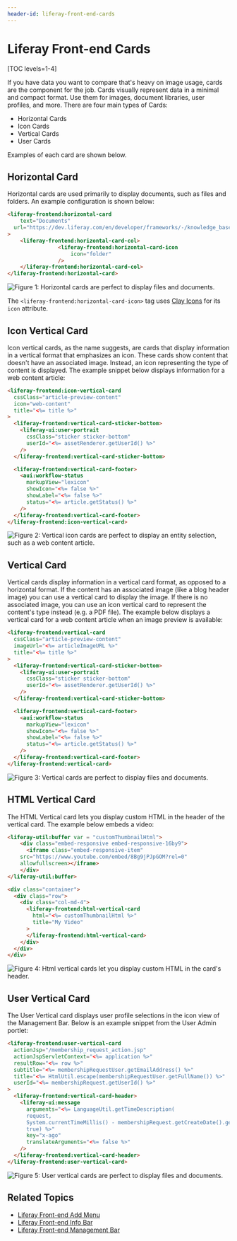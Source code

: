```yaml
---
header-id: liferay-front-end-cards
---
```


# Liferay Front-end Cards

[TOC levels=1-4]

If you have data you want to compare that's heavy on image usage, cards are the
component for the job. Cards visually represent data in a minimal and compact
format. Use them for images, document libraries, user profiles, and more. There
are four main types of Cards:

- Horizontal Cards
- Icon Cards
- Vertical Cards
- User Cards

Examples of each card are shown below.

## Horizontal Card

Horizontal cards are used primarily to display documents, such as files and 
folders. An example configuration is shown below:

```html
<liferay-frontend:horizontal-card
	text="Documents"
  url="https://dev.liferay.com/en/developer/frameworks/-/knowledge_base/7-2/clay-icons"
>
	<liferay-frontend:horizontal-card-col>
				<liferay-frontend:horizontal-card-icon
					icon="folder"
				/>
	</liferay-frontend:horizontal-card-col>
</liferay-frontend:horizontal-card>
```

![Figure 1: Horizontal cards are perfect to display files and documents.](../../../../images/liferay-frontend-taglib-cards-horizontal.png)

The `<liferay-frontend:horizontal-card-icon>` tag uses 
[Clay Icons](/docs/7-2/reference/-/knowledge_base/r/clay-icons) for its `icon` 
attribute. 

## Icon Vertical Card

Icon vertical cards, as the name suggests, are cards that display information in
a vertical format that emphasizes an icon. These cards show content that doesn't
have an associated image. Instead, an icon representing the type of content is
displayed. The example snippet below displays information for a web content
article:

```html
<liferay-frontend:icon-vertical-card
  cssClass="article-preview-content"
  icon="web-content"
  title="<%= title %>"
>
  <liferay-frontend:vertical-card-sticker-bottom>
    <liferay-ui:user-portrait
      cssClass="sticker sticker-bottom"
      userId="<%= assetRenderer.getUserId() %>"
    />
  </liferay-frontend:vertical-card-sticker-bottom>

  <liferay-frontend:vertical-card-footer>
    <aui:workflow-status 
      markupView="lexicon" 
      showIcon="<%= false %>" 
      showLabel="<%= false %>" 
      status="<%= article.getStatus() %>" 
    />
  </liferay-frontend:vertical-card-footer>
</liferay-frontend:icon-vertical-card>
```

![Figure 2: Vertical icon cards are perfect to display an entity selection, such as a web content article.](../../../../images/liferay-frontend-taglib-cards-icon-vertical.png)

## Vertical Card

Vertical cards display information in a vertical card format, as opposed to
a horizontal format. If the content has an associated image (like a blog header
image) you can use a vertical card to display the image. If there is no
associated image, you can use an icon vertical card to represent the content's
type instead (e.g. a PDF file). The example below displays a vertical card for
a web content article when an image preview is available:

```html
<liferay-frontend:vertical-card
  cssClass="article-preview-content"
  imageUrl="<%= articleImageURL %>"
  title="<%= title %>"
>
  <liferay-frontend:vertical-card-sticker-bottom>
    <liferay-ui:user-portrait
      cssClass="sticker sticker-bottom"
      userId="<%= assetRenderer.getUserId() %>"
    />
  </liferay-frontend:vertical-card-sticker-bottom>

  <liferay-frontend:vertical-card-footer>
    <aui:workflow-status 
      markupView="lexicon" 
      showIcon="<%= false %>" 
      showLabel="<%= false %>" 
      status="<%= article.getStatus() %>" 
    />
  </liferay-frontend:vertical-card-footer>
</liferay-frontend:vertical-card>
```

![Figure 3: Vertical cards are perfect to display files and documents.](../../../../images/liferay-frontend-taglib-cards-vertical.png)

## HTML Vertical Card

The HTML Vertical card lets you display custom HTML in the header of the 
vertical card. The example below embeds a video:

```html
<liferay-util:buffer var = "customThumbnailHtml">
	<div class="embed-responsive embed-responsive-16by9">
	  <iframe class="embed-responsive-item" 
    src="https://www.youtube.com/embed/8Bg9jPJpGOM?rel=0" 
    allowfullscreen></iframe>
	</div>
</liferay-util:buffer>

<div class="container">
  <div class="row">
    <div class="col-md-4">
      <liferay-frontend:html-vertical-card
      	html="<%= customThumbnailHtml %>"
      	title="My Video"
      >
      </liferay-frontend:html-vertical-card>
    </div>
  </div>
</div>
```

![Figure 4: Html vertical cards let you display custom HTML in the card's header.](../../../../images/liferay-frontend-taglib-cards-html-vertical.png)

## User Vertical Card

The User Vertical card displays user profile selections in the icon view of the
Management Bar. Below is an example snippet from the User Admin portlet:

```html
<liferay-frontend:user-vertical-card
  actionJsp="/membership_request_action.jsp"
  actionJspServletContext="<%= application %>"
  resultRow="<%= row %>"
  subtitle="<%= membershipRequestUser.getEmailAddress() %>"
  title="<%= HtmlUtil.escape(membershipRequestUser.getFullName()) %>"
  userId="<%= membershipRequest.getUserId() %>"
>
  <liferay-frontend:vertical-card-header>
    <liferay-ui:message 
      arguments="<%= LanguageUtil.getTimeDescription(
      request, 
      System.currentTimeMillis() - membershipRequest.getCreateDate().getTime(), 
      true) %>" 
      key="x-ago" 
      translateArguments="<%= false %>" 
    />
  </liferay-frontend:vertical-card-header>
</liferay-frontend:user-vertical-card>
```

![Figure 5: User vertical cards are perfect to display files and documents.](../../../../images/liferay-frontend-taglib-cards-user-vertical.png)

## Related Topics

- [Liferay Front-end Add Menu](/docs/7-2/reference/-/knowledge_base/r/liferay-frontend-add-menu)
- [Liferay Front-end Info Bar](/docs/7-2/reference/-/knowledge_base/r/liferay-frontend-info-bar)
- [Liferay Front-end Management Bar](/docs/7-2/reference/-/knowledge_base/r/liferay-frontend-management-bar)
